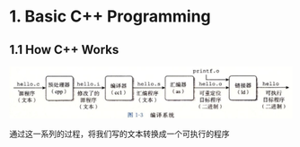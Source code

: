 # 1. Basic C++ Programming

## 1.1 How C++ Works

![img](./picture/1.png)

通过这一系列的过程，将我们写的文本转换成一个可执行的程序